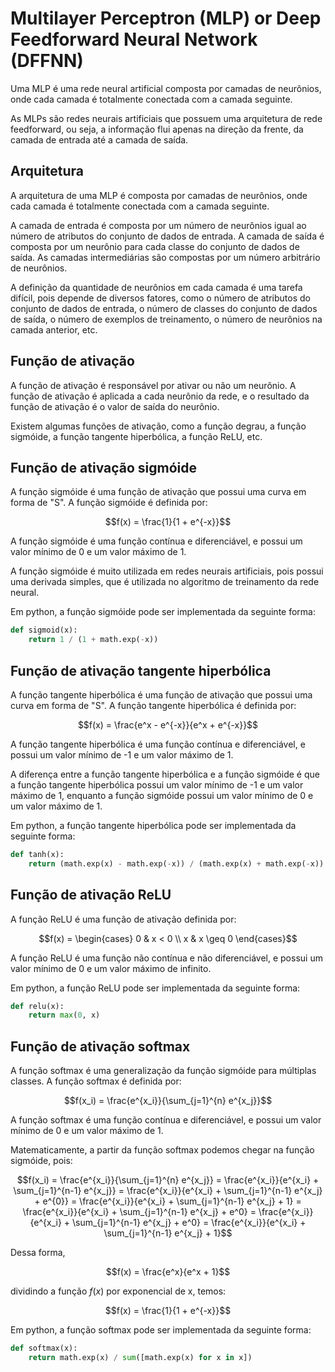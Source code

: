 # Multilayer Perceptron (MLP) or Deep Feedforward Neural Network (DFFNN) 

Uma MLP é uma rede neural artificial composta por camadas de neurônios, onde cada camada é totalmente conectada com a camada seguinte. 

As MLPs são redes neurais artificiais que possuem uma arquitetura de rede feedforward, ou seja, a informação flui apenas na direção da frente, da camada de entrada até a camada de saída.

## Arquitetura

A arquitetura de uma MLP é composta por camadas de neurônios, onde cada camada é totalmente conectada com a camada seguinte.

A camada de entrada é composta por um número de neurônios igual ao número de atributos do conjunto de dados de entrada. A camada de saída é composta por um neurônio para cada classe do conjunto de dados de saída. As camadas intermediárias são compostas por um número arbitrário de neurônios.

A definição da quantidade de neurônios em cada camada é uma tarefa difícil, pois depende de diversos fatores, como o número de atributos do conjunto de dados de entrada, o número de classes do conjunto de dados de saída, o número de exemplos de treinamento, o número de neurônios na camada anterior, etc.

## Função de ativação

A função de ativação é responsável por ativar ou não um neurônio. A função de ativação é aplicada a cada neurônio da rede, e o resultado da função de ativação é o valor de saída do neurônio. 

Existem algumas funções de ativação, como a função degrau, a função sigmóide, a função tangente hiperbólica, a função ReLU, etc.

## Função de ativação sigmóide

A função sigmóide é uma função de ativação que possui uma curva em forma de "S". A função sigmóide é definida por:

$$f(x) = \frac{1}{1 + e^{-x}}$$

A função sigmóide é uma função contínua e diferenciável, e possui um valor mínimo de 0 e um valor máximo de 1.

A função sigmóide é muito utilizada em redes neurais artificiais, pois possui uma derivada simples, que é utilizada no algoritmo de treinamento da rede neural.

Em python, a função sigmóide pode ser implementada da seguinte forma:

```python
def sigmoid(x):
    return 1 / (1 + math.exp(-x))
```

## Função de ativação tangente hiperbólica

A função tangente hiperbólica é uma função de ativação que possui uma curva em forma de "S". A função tangente hiperbólica é definida por:

$$f(x) = \frac{e^x - e^{-x}}{e^x + e^{-x}}$$

A função tangente hiperbólica é uma função contínua e diferenciável, e possui um valor mínimo de -1 e um valor máximo de 1.

A diferença entre a função tangente hiperbólica e a função sigmóide é que a função tangente hiperbólica possui um valor mínimo de -1 e um valor máximo de 1, enquanto a função sigmóide possui um valor mínimo de 0 e um valor máximo de 1.

Em python, a função tangente hiperbólica pode ser implementada da seguinte forma:

```python
def tanh(x):
    return (math.exp(x) - math.exp(-x)) / (math.exp(x) + math.exp(-x))
```

## Função de ativação ReLU

A função ReLU é uma função de ativação definida por:

$$f(x) = \begin{cases} 0 & x < 0 \\ x & x \geq 0 \end{cases}$$

A função ReLU é uma função não contínua e não diferenciável, e possui um valor mínimo de 0 e um valor máximo de infinito.

Em python, a função ReLU pode ser implementada da seguinte forma:

```python
def relu(x):
    return max(0, x)
```

## Função de ativação softmax
 

A função softmax é uma generalização da função sigmóide para múltiplas classes. A função softmax é definida por:

$$f(x_i) = \frac{e^{x_i}}{\sum_{j=1}^{n} e^{x_j}}$$

A função softmax é uma função contínua e diferenciável, e possui um valor mínimo de 0 e um valor máximo de 1.

Matematicamente, a partir da função softmax podemos chegar na função sigmóide, pois:



$$f(x_i) = \frac{e^{x_i}}{\sum_{j=1}^{n} e^{x_j}} = \frac{e^{x_i}}{e^{x_i} + \sum_{j=1}^{n-1} e^{x_j}} = \frac{e^{x_i}}{e^{x_i} + \sum_{j=1}^{n-1} e^{x_j} + e^{0}} = \frac{e^{x_i}}{e^{x_i} + \sum_{j=1}^{n-1} e^{x_j} + 1} = \frac{e^{x_i}}{e^{x_i} + \sum_{j=1}^{n-1} e^{x_j} + e^0} = \frac{e^{x_i}}{e^{x_i} + \sum_{j=1}^{n-1} e^{x_j} + e^0} = \frac{e^{x_i}}{e^{x_i} + \sum_{j=1}^{n-1} e^{x_j} + 1}$$

Dessa forma, 

$$f(x) = \frac{e^x}{e^x + 1}$$

dividindo a função $f(x)$ por exponencial de x, temos:

$$f(x) = \frac{1}{1 + e^{-x}}$$

Em python, a função softmax pode ser implementada da seguinte forma:

```python
def softmax(x):
    return math.exp(x) / sum([math.exp(x) for x in x])
```



